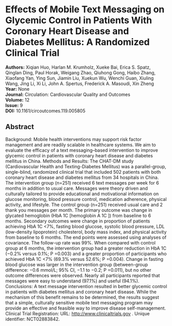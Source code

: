 # Effects of Mobile Text Messaging on Glycemic Control in Patients With Coronary Heart Disease and Diabetes Mellitus: A Randomized Clinical Trial

**Authors:** Xiqian Huo, Harlan M. Krumholz, Xueke Bai, Erica S. Spatz, Qinglan Ding, Paul Horak, Weigang Zhao, Qiuhong Gong, Haibo Zhang, Xiaofang Yan, Ying Sun, Jiamin Liu, Xuekun Wu, Wenchi Guan, Xiuling Wang, Jing Li, Xi Li, John A. Spertus, Frederick A. Masoudi, Xin Zheng  
**Year:** None  
**Journal:** Circulation: Cardiovascular Quality and Outcomes  
**Volume:** 12  
**Issue:** 9  
**DOI:** 10.1161/circoutcomes.119.005805  

## Abstract
Background:            Mobile health interventions may support risk factor management and are readily scalable in healthcare systems. We aim to evaluate the efficacy of a text messaging–based intervention to improve glycemic control in patients with coronary heart disease and diabetes mellitus in China.                                Methods and Results:                          The CHAT-DM study (Cardiovascular Health and Texting-Diabetes Mellitus) was a parallel-group, single-blind, randomized clinical trial that included 502 patients with both coronary heart disease and diabetes mellitus from 34 hospitals in China. The intervention group (n=251) received 6 text messages per week for 6 months in addition to usual care. Messages were theory driven and culturally tailored to provide educational and motivational information on glucose monitoring, blood pressure control, medication adherence, physical activity, and lifestyle. The control group (n=251) received usual care and 2 thank you messages per month. The primary outcome was change in glycated hemoglobin (HbA              1C              [hemoglobin A              1C              ]) from baseline to 6 months. Secondary outcomes were change in proportion of patients achieving HbA              1C              <7%, fasting blood glucose, systolic blood pressure, LDL (low-density lipoprotein) cholesterol, body mass index, and physical activity from baseline to 6 months. The end points were assessed using analyses of covariance. The follow-up rate was 99%. When compared with control group at 6 months, the intervention group had a greater reduction in HbA              1C              (−0.2% versus 0.1%;              P              =0.003) and a greater proportion of participants who achieved HbA              1C              <7% (69.3% versus 52.6%;              P              =0.004). Change in fasting blood glucose was larger in the intervention group (between-group difference: −0.6 mmol/L; 95% CI, −1.1 to −0.2;              P              =0.011), but no other outcome differences were observed. Nearly all participants reported that messages were easy to understand (97.1%) and useful (94.1%).                                            Conclusions:            A text message intervention resulted in better glycemic control in patients with diabetes mellitus and coronary heart disease. While the mechanism of this benefit remains to be determined, the results suggest that a simple, culturally sensitive mobile text messaging program may provide an effective and feasible way to improve disease self-management.                                Clinical Trial Registration:                          URL:              http://www.clinicaltrials.gov              . Unique identifier: NCT02883842.

